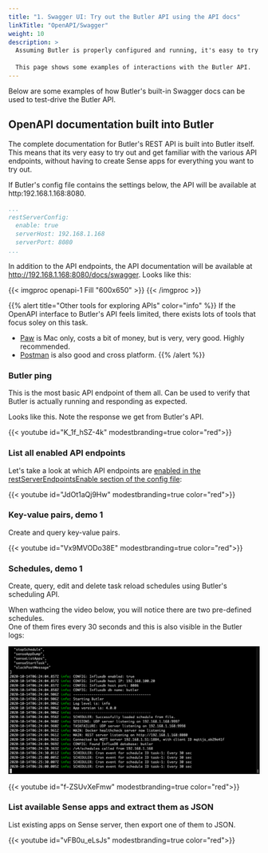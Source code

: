 ```yaml
---
title: "1. Swagger UI: Try out the Butler API using the API docs"
linkTitle: "OpenAPI/Swagger"
weight: 10
description: >
  Assuming Butler is properly configured and running, it's easy to try out Butler's API.

  This page shows some examples of interactions with the Butler API.
---
```


Below are some examples of how Butler's built-in Swagger docs can be used to test-drive the Butler API.

## OpenAPI documentation built into Butler

The complete documentation for Butler's REST API is built into Butler itself.
This means that its very easy to try out and get familiar with the various API endpoints, without having to create Sense apps for everything you want to try out.

If Butler's config file contains the settings below, the API will be available at http:192.168.1.168:8080.

  ```yaml
  ...
  restServerConfig:
    enable: true
    serverHost: 192.168.1.168
    serverPort: 8080
  ...
  ```

In addition to the API endpoints, the API documentation will be available at http://192.168.1.168:8080/docs/swagger. Looks like this:

{{< imgproc openapi-1 Fill "600x650" >}}
{{< /imgproc >}}

{{% alert title="Other tools for exploring APIs" color="info" %}}
If the OpenAPI interface to Butler's API feels limited, there exists lots of tools that focus soley on this task.

* [Paw](https://paw.cloud/) is Mac only, costs a bit of money, but is very, very good. Highly recommended.
* [Postman](https://www.postman.com/) is also good and cross platform.
{{% /alert %}}

### Butler ping

This is the most basic API endpoint of them all. Can be used to verify that Butler is actually running and responding as expected.

Looks like this. Note the response we get from Butler's API.

{{< youtube id="K_1f_hSZ-4k" modestbranding=true color="red">}}

### List all enabled API endpoints

Let's take a look at which API endpoints are [enabled in the restServerEndpointsEnable section of the config file](/docs/getting-started/setup/config_file_syntax):

{{< youtube id="JdOt1aQj9Hw" modestbranding=true color="red">}}

### Key-value pairs, demo 1

Create and query key-value pairs.

{{< youtube id="Vx9MVODo38E" modestbranding=true color="red">}}

### Schedules, demo 1

Create, query, edit and delete task reload schedules using Butler's scheduling API.

When wathcing the video below, you will notice there are two pre-defined schedules.  
One of them fires every 30 seconds and this is also visible in the Butler logs:

![alt text](butler-running-schedules-firing-1.png "Active user sessions")  

{{< youtube id="f-ZSUvXeFmw" modestbranding=true color="red">}}

### List available Sense apps and extract them as JSON

List existing apps on Sense server, then export one of them to JSON.

{{< youtube id="vFB0u_eLsJs" modestbranding=true color="red">}}
